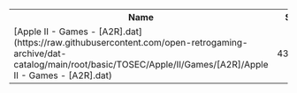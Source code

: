 <table>
<tr><th>Name</th><th>Size</th></tr>
<tr><td>
[Apple II - Games - [A2R].dat](https://raw.githubusercontent.com/open-retrogaming-archive/dat-catalog/main/root/basic/TOSEC/Apple/II/Games/[A2R]/Apple II - Games - [A2R].dat)
</td><td>431708</td></tr>
</table>
